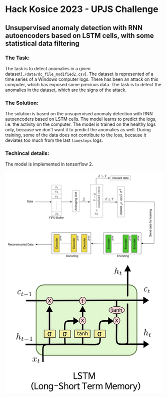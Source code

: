 # Hack Kosice 2023 - UPJS Challenge

## Unsupervised anomaly detection with RNN autoencoders based on LSTM cells, with some statistical data filtering

### The Task:

The task is to detect anomalies in a given dataset(`./data/dc_file_modified2.csv`). The dataset is represented of a time series of a Windows computer logs. There has been an attack on this computer, which has exposed some precious data. The task is to detect the anomalies in the dataset, which are the signs of the attack.

### The Solution:

The solution is based on the unsupervised anomaly detection with RNN autoencoders based on LSTM cells. The model learns to predict the logs, i.e. the activity on the computer. The model is trained on the healthy logs only, because we don't want it to predict the anomalies as well. During training, some of the data does not contribute to the loss, because it deviates too much from the last `timesteps` logs.


### Techincal details:

The model is implemented in tensorflow 2.

![image info](Model_scheme.jpg)
![image info](LSTM.png)
